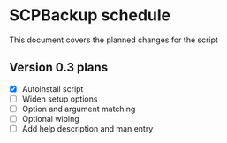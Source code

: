 # SCPBackup schedule
This document covers the planned changes for the script

## Version 0.3 plans
- [x] Autoinstall script
- [ ] Widen setup options
- [ ] Option and argument matching
- [ ] Optional wiping
- [ ] Add help description and man entry